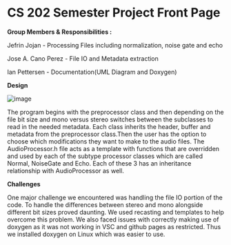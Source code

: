 # CS 202 Semester Project Front Page

**Group Members & Responsibilities :**

Jefrin Jojan - Processing Files including normalization, noise gate and echo

Jose A. Cano Perez - File IO and Metadata extraction

Ian Pettersen - Documentation(UML Diagram and Doxygen)

**Design**

![image](https://user-images.githubusercontent.com/68476473/117068301-f7340c80-acdf-11eb-8a02-c8a453ba7c23.png)


The program begins with the preprocessor class and then depending on the file bit size and mono versus stereo switches between the subclasses to read in the needed metadata. Each class inherits the header, buffer and metadata from the preprocessor class.Then the user has the option to choose which modifications they want to make to the audio files. The AudioProcessor.h file acts as a template with functions that are overridden and used by each of the subtype processor classes which are called Normal, NoiseGate and Echo. Each of these 3 has an inheritance relationship with AudioProcessor as well. 

**Challenges**

One major challenge we encountered was handling the file IO portion of the code. To handle the differences between stereo and mono alongside different bit sizes proved daunting. We used recasting and templates to help overcome this problem. We also faced issues with correctly making use of doxygen as it was not working in VSC and github pages as restricted. Thus we installed doxygen on Linux which was easier to use. 




